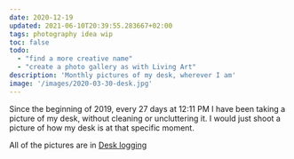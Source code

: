 ```yaml
---
date: 2020-12-19
updated: 2021-06-10T20:39:55.283667+02:00
tags: photography idea wip
toc: false
todo:
  - "find a more creative name"
  - "create a photo gallery as with Living Art"
description: 'Monthly pictures of my desk, wherever I am'
image: '/images/2020-03-30-desk.jpg'
---
```

Since the beginning of 2019, every 27 days at 12:11 PM I have been taking a picture of my desk, without cleaning or uncluttering it. I would just shoot a picture of how my desk is at that specific moment.

All of the pictures are in [Desk logging]

[Desk logging]: https://images.tommi.space/index?/category/desk 'Desk Logging pictures'